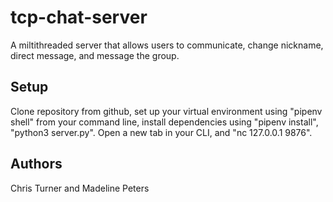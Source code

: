 # tcp-chat-server
A miltithreaded server that allows users to communicate, change nickname, direct message, and message the group.

## Setup
Clone repository from github, set up your virtual environment using "pipenv shell" from your command line, install dependencies using "pipenv install", "python3 server.py". Open a new tab in your CLI, and "nc 127.0.0.1 9876".

## Authors
Chris Turner and Madeline Peters
